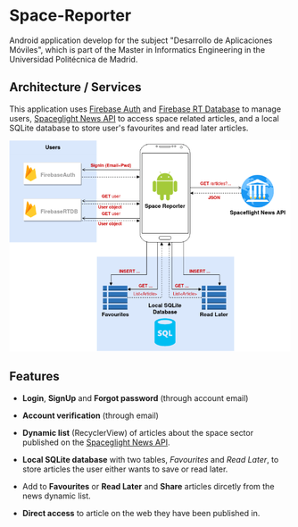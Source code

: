 # Space-Reporter
Android application develop for the subject "Desarrollo de Aplicaciones Móviles", which is part of the Master in Informatics Engineering in the Universidad Politécnica de Madrid.

## Architecture / Services

This application uses [Firebase Auth](https://firebase.google.com/docs/auth/) and [Firebase RT Database](https://firebase.google.com/docs/database/) to manage users, [Spaceglight News API](https://thespacedevs.com/snapi) to access space related articles, and a local SQLite database to store user's favourites and read later articles.

![App architecture](docs/Architecture.png)

## Features

- **Login**, **SignUp** and **Forgot password** (through account email)

- **Account verification** (through email)

- **Dynamic list** (RecyclerView) of articles about the space sector published on the [Spaceglight News API](https://thespacedevs.com/snapi).

- **Local SQLite database** with two tables, *Favourites* and *Read Later*, to store articles the user either wants to save or read later.

- Add to **Favourites** or **Read Later** and **Share** articles dircetly from the news dynamic list.

- **Direct access** to article on the web they have been published in.